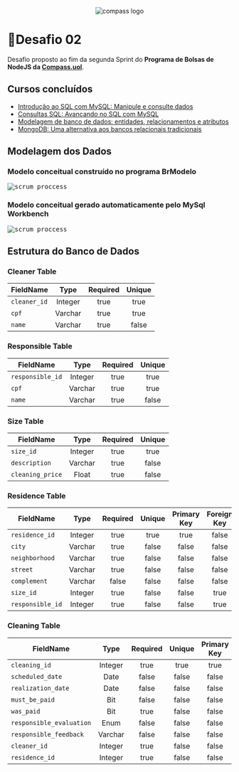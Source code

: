 <p align="center">
  <img alt="compass logo" src="https://user-images.githubusercontent.com/65569815/176964539-fe858838-0d07-418e-9220-b6d94461ecee.png" />
</p>

# 📝Desafio 02

Desafio proposto ao fim da segunda Sprint do **Programa de Bolsas de NodeJS da [Compass.uol](https://compass.uol/)**.

## Cursos concluídos

 - [Introdução ao SQL com MySQL: Manipule e consulte dados](https://cursos.alura.com.br/course/mysql-manipule-dados-com-sql)
 - [Consultas SQL: Avançando no SQL com MySQL](https://cursos.alura.com.br/course/mysql-consultas-sql)
 - [Modelagem de banco de dados: entidades, relacionamentos e atributos](https://www.alura.com.br/curso-online-modelagem-banco-dados-entidades-relacionamentos-atributos)
 - [MongoDB: Uma alternativa aos bancos relacionais tradicionais](https://cursos.alura.com.br/course/mongodb)

## Modelagem dos Dados

### Modelo conceitual construído no programa BrModelo
<kbd>
  <img alt="scrum proccess" src="https://user-images.githubusercontent.com/65569815/179436690-c9a463b4-f509-4986-9de6-8f8533ab9170.png" />
</kbd>

### Modelo conceitual gerado automaticamente pelo MySql Workbench

<kbd>
  <img alt="scrum proccess" src="https://user-images.githubusercontent.com/65569815/179438168-97a78686-fc0c-4467-a793-a787f8170217.PNG" />
</kbd>

## Estrutura do Banco de Dados

### Cleaner Table
|    FieldName   |    Type   | Required | Unique |
|----------------|:---------:|:--------:|:------:|
| `cleaner_id`   | Integer   | true     | true   |
| `cpf`          | Varchar   | true     | true   |
| `name`         | Varchar   | true     | false  |

### Responsible Table
|     FieldName    |    Type   | Required | Unique |
|------------------|:---------:|:--------:|:------:|
| `responsible_id` | Integer   | true     | true   |
| `cpf`            | Varchar   | true     | true   |
| `name`           | Varchar   | true     | false  |

### Size Table
|     FieldName    |    Type   | Required | Unique |
|------------------|:---------:|:--------:|:------:|
| `size_id`        | Integer   | true     | true   |
| `description`    | Varchar   | true     | false  |
| `cleaning_price` | Float     | true     | false  |

### Residence Table
|     FieldName    |    Type   | Required | Unique | Primary Key | Foreign Key |
|------------------|:---------:|:--------:|:------:|:-----------:|:-----------:|
| `residence_id`   | Integer   | true     | true   | true        | false       |
| `city`           | Varchar   | true     | false  | false       | false       |
| `neighborhood`   | Varchar   | true     | false  | false       | false       |
| `street`         | Varchar   | true     | false  | false       | false       |
| `complement`     | Varchar   | false    | false  | false       | false       |
| `size_id`        | Integer   | true     | false  | false       | true        |
| `responsible_id` | Integer   | true     | false  | false       | true        |

### Cleaning Table
|         FieldName        |   Type    | Required | Unique | Primary Key | Foreign Key |
|--------------------------|:---------:|:--------:|:------:|:-----------:|:-----------:|
| `cleaning_id`            | Integer   | true     | true   | true        | false       |
| `scheduled_date`         | Date      | false    | false  | false       | false       |
| `realization_date`       | Date      | false    | false  | false       | false       |
| `must_be_paid`           | Bit       | false    | false  | false       | false       |
| `was_paid`               | Bit       | true     | false  | false       | false       |
| `responsible_evaluation` | Enum      | false    | false  | false       | false       |
| `responsible_feedback`   | Varchar   | false    | false  | false       | false       |
| `cleaner_id`             | Integer   | true     | false  | false       | true        |
| `residence_id`           | Integer   | true     | false  | false       | true        |



